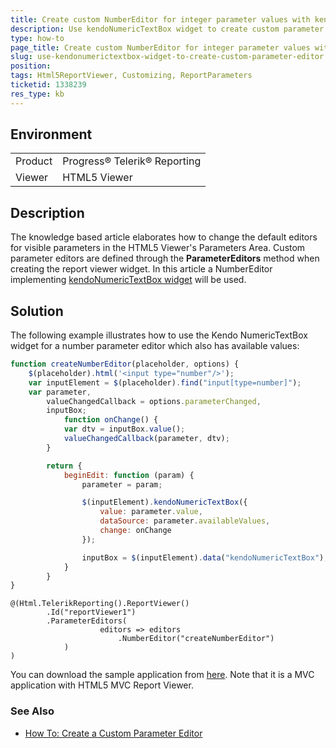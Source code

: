 ```yaml
---
title: Create custom NumberEditor for integer parameter values with kendoNumericTextBox widget
description: Use kendoNumericTextBox widget to create custom parameter editor
type: how-to
page_title: Create custom NumberEditor for integer parameter values with kendoNumericTextBox widget
slug: use-kendonumerictextbox-widget-to-create-custom-parameter-editor
position: 
tags: Html5ReportViewer, Customizing, ReportParameters
ticketid: 1338239
res_type: kb
---
```


## Environment
<table>
	<tr>
		<td>Product</td>
		<td>Progress® Telerik® Reporting</td>
	</tr>
	<tr>
		<td>Viewer</td>
		<td>HTML5 Viewer</td>
	</tr>
</table>


## Description
The knowledge based article elaborates how to change the default editors for visible parameters in the HTML5 Viewer's Parameters Area.
Custom parameter editors are defined through the **ParameterEditors** method when creating the report viewer widget. In this article a NumberEditor implementing [kendoNumericTextBox widget](https://docs.telerik.com/kendo-ui/controls/editors/numerictextbox/overview) will be used.

## Solution
The following example illustrates how to use the Kendo NumericTextBox widget for a number parameter editor which also has available values:
```JavaScript
function createNumberEditor(placeholder, options) {
	$(placeholder).html('<input type="number"/>');
	var inputElement = $(placeholder).find("input[type=number]");
	var parameter,
		valueChangedCallback = options.parameterChanged,
		inputBox;
			function onChange() {
			var dtv = inputBox.value();
			valueChangedCallback(parameter, dtv);
		}

		return {
			beginEdit: function (param) {
				parameter = param;

				$(inputElement).kendoNumericTextBox({
					value: parameter.value,
					dataSource: parameter.availableValues,
					change: onChange
				});

				inputBox = $(inputElement).data("kendoNumericTextBox");
			}
		}
}
```
```
@(Html.TelerikReporting().ReportViewer()
        .Id("reportViewer1")
        .ParameterEditors(
                    editors => editors
                        .NumberEditor("createNumberEditor")
            )
)
```

You can download the sample application from [here](https://www.telerik.com/docs/default-source/knowledgebasearticleattachments/reporting/numbereditorsample.zip?sfvrsn=97fa2518_2). 
Note that it is a MVC application with HTML5 MVC Report Viewer.

### See Also
- [How To: Create a Custom Parameter Editor](../html5-mvc-report-viewer-customizing-custom-parameters-editor)
